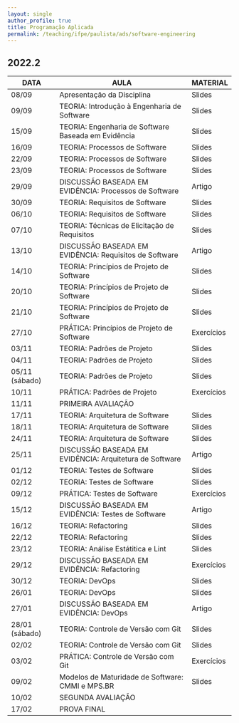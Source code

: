 ```yaml
---
layout: single
author_profile: true
title: Programação Aplicada
permalink: /teaching/ifpe/paulista/ads/software-engineering
---
```


## 2022.2

|DATA|AULA|MATERIAL|
|---|---|---|
| 08/09 | Apresentação da Disciplina | Slides | 
| 09/09 | TEORIA: Introdução à Engenharia de Software | Slides | 
| 15/09 | TEORIA: Engenharia de Software Baseada em Evidência | Slides | 
| 16/09 | TEORIA: Processos de Software | Slides | 
| 22/09 | TEORIA: Processos de Software | Slides | 
| 23/09 | TEORIA: Processos de Software | Slides | 
| 29/09 | DISCUSSÃO BASEADA EM EVIDÊNCIA: Processos de Software | Artigo | 
| 30/09 | TEORIA: Requisitos de Software | Slides | 
| 06/10 | TEORIA: Requisitos de Software | Slides | 
| 07/10 | TEORIA: Técnicas de Elicitação de Requisitos | Slides | 
| 13/10 | DISCUSSÃO BASEADA EM EVIDÊNCIA: Requisitos de Software | Artigo | 
| 14/10 | TEORIA: Princípios de Projeto de Software | Slides | 
| 20/10 | TEORIA: Princípios de Projeto de Software | Slides | 
| 21/10 | TEORIA: Princípios de Projeto de Software | Slides | 
| 27/10 | PRÁTICA: Princípios de Projeto de Software | Exercícios | 
| 03/11 | TEORIA: Padrões de Projeto | Slides | 
| 04/11 | TEORIA: Padrões de Projeto | Slides | 
| 05/11 (sábado) | TEORIA: Padrões de Projeto | Slides | 
| 10/11 | PRÁTICA: Padrões de Projeto | Exercícios | 
| 11/11 | PRIMEIRA AVALIAÇÃO | | 
| 17/11 | TEORIA: Arquitetura de Software | Slides | 
| 18/11 | TEORIA: Arquitetura de Software | Slides | 
| 24/11 | TEORIA: Arquitetura de Software | Slides | 
| 25/11 | DISCUSSÃO BASEADA EM EVIDÊNCIA: Arquitetura de Software | Artigo | 
| 01/12 | TEORIA: Testes de Software | Slides | 
| 02/12 | TEORIA: Testes de Software | Slides | 
| 09/12 | PRÁTICA: Testes de Software | Exercícios | 
| 15/12 | DISCUSSÃO BASEADA EM EVIDÊNCIA: Testes de Software | Artigo | 
| 16/12 | TEORIA: Refactoring | Slides | 
| 22/12 | TEORIA: Refactoring | Slides | 
| 23/12 | TEORIA: Análise Estátitica e Lint | Slides | 
| 29/12 | DISCUSSÃO BASEADA EM EVIDÊNCIA: Refactoring | Exercícios | 
| 30/12 | TEORIA: DevOps | Slides | 
| 26/01 | TEORIA: DevOps | Slides | 
| 27/01 | DISCUSSÃO BASEADA EM EVIDÊNCIA: DevOps | Artigo | 
| 28/01 (sábado) | TEORIA: Controle de Versão com Git | Slides | 
| 02/02 | TEORIA: Controle de Versão com Git | Slides | 
| 03/02 | PRÁTICA: Controle de Versão com Git | Exercícios | 
| 09/02 | Modelos de Maturidade de Software: CMMI e MPS.BR | Slides | 
| 10/02 | SEGUNDA AVALIAÇÃO | | 
| 17/02 | PROVA FINAL
